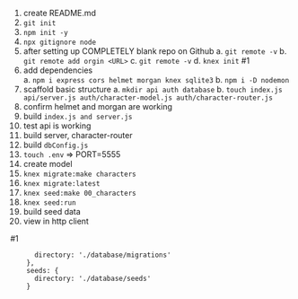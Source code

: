 1. create README.md
2. `git init`
3. `npm init -y`
4. `npx gitignore node`
5. after setting up COMPLETELY blank repo on Github
  a. `git remote -v`
  b. `git remote add orgin <URL>`
  c. `git remote -v`
  d. `knex init` #1
6. add dependencies  
  a. `npm i express cors helmet morgan knex sqlite3`
  b. `npm i -D nodemon`
7. scaffold basic structure
  a. `mkdir api auth database`
  b. `touch index.js api/server.js auth/character-model.js auth/character-router.js`
8. confirm helmet and morgan are working 
9. build `index.js and server.js`
10. test api is working 
11. build server, character-router
12. build `dbConfig.js`
13. `touch .env`  => PORT=5555
14. create model 
15. `knex migrate:make characters`
16. `knex migrate:latest`
17. `knex seed:make 00_characters`
18. `knex seed:run`
19. build seed data
20. view in http client

#1 
```migrations: {
      directory: './database/migrations'
    },
    seeds: {
      directory: './database/seeds'
    }
```




